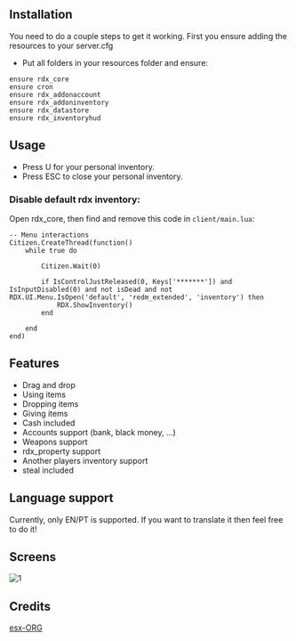 ## Installation
You need to do a couple steps to get it working.
First you ensure adding the resources to your server.cfg

- Put all folders in your resources folder and ensure:
```
ensure rdx_core
ensure cron
ensure rdx_addonaccount
ensure rdx_addoninventory
ensure rdx_datastore
ensure rdx_inventoryhud
```

## Usage

- Press U for your personal inventory.
- Press ESC to close your personal inventory.

### Disable default rdx inventory:

Open rdx_core, then find and remove this code in `client/main.lua`:
```
-- Menu interactions
Citizen.CreateThread(function()
	while true do

		Citizen.Wait(0)

		if IsControlJustReleased(0, Keys['*******']) and IsInputDisabled(0) and not isDead and not RDX.UI.Menu.IsOpen('default', 'redm_extended', 'inventory') then
			RDX.ShowInventory()
		end

	end
end)
```


## Features
- Drag and drop
- Using items
- Dropping items
- Giving items
- Cash included
- Accounts support (bank, black money, ...)
- Weapons support
- rdx_property support
- Another players inventory support
- steal included

## Language support
Currently, only EN/PT is supported. If you want to translate it then feel free to do it!

## Screens
![1](https://media.discordapp.net/attachments/686807996420063232/1023376640874651678/unknown.png?width=960&height=375)

## Credits
[esx-ORG](https://github.com/esx-framework)
